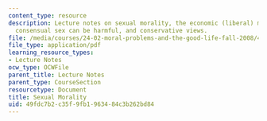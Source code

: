 ```yaml
---
content_type: resource
description: Lecture notes on sexual morality, the economic (liberal) model, whether
  consensual sex can be harmful, and conservative views.
file: /media/courses/24-02-moral-problems-and-the-good-life-fall-2008/49fdc7b2c35f9fb1963484c3b262bd84_lec_23.pdf
file_type: application/pdf
learning_resource_types:
- Lecture Notes
ocw_type: OCWFile
parent_title: Lecture Notes
parent_type: CourseSection
resourcetype: Document
title: Sexual Morality
uid: 49fdc7b2-c35f-9fb1-9634-84c3b262bd84
---
```

